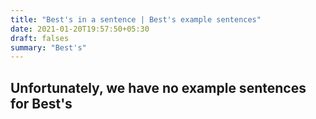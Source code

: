 ```yaml
---
title: "Best's in a sentence | Best's example sentences"
date: 2021-01-20T19:57:50+05:30
draft: falses
summary: "Best's"
---
```

## Unfortunately, we have no example sentences for Best's                 
